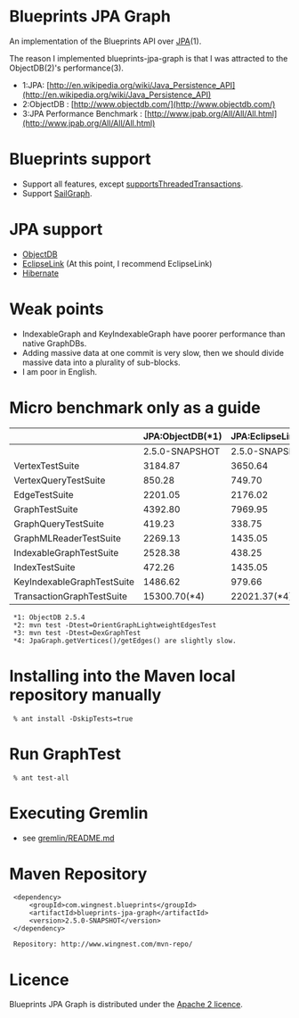 Blueprints JPA Graph
====================

 An implementation of the Blueprints API over [JPA](http://en.wikipedia.org/wiki/Java_Persistence_API)(1).
 
The reason I implemented blueprints-jpa-graph is that I was attracted to the ObjectDB(2)'s performance(3).


* 1:JPA: [http://en.wikipedia.org/wiki/Java_Persistence_API](http://en.wikipedia.org/wiki/Java_Persistence_API)
* 2:ObjectDB : [http://www.objectdb.com/](http://www.objectdb.com/)
* 3:JPA Performance Benchmark : [http://www.jpab.org/All/All/All.html](http://www.jpab.org/All/All/All.html)

Blueprints support
==================

* Support all features, except [supportsThreadedTransactions](https://groups.google.com/d/msg/gremlin-users/6ys0OnNPk2s/wxF_TjoZ_S0J).
* Support [SailGraph](https://github.com/tinkerpop/blueprints/wiki/Sail-Implementation).

JPA support
==================

* [ObjectDB](http://www.objectdb.com/)
* [EclipseLink](http://www.eclipse.org/eclipselink/)  (At this point, I recommend EclipseLink)
* [Hibernate](http://hibernate.org/)

Weak points
========
* IndexableGraph and KeyIndexableGraph have poorer performance than native GraphDBs.
* Adding massive data at one commit is very slow, then we should divide massive data into a plurality of sub-blocks.
* I am poor in English.

Micro benchmark only as a guide
===============================

|                            | JPA:ObjectDB(*1)| JPA:EclipseLink+Derby|  JPA:Hibernate+Derby |   OrientDB    |   DEX      |
|:---------------------------|----------------|----------------------|----------------------|--------------|-------------:|
|                            | 2.5.0-SNAPSHOT |     2.5.0-SNAPSHOT   |    2.5.0-SNAPSHOT    |  2.4.0(*2)   |   2.4.0(*3)  |
| VertexTestSuite            |    3184.87     |       3650.64        |      7594.04         |  5731.31     |   5051.43    |
| VertexQueryTestSuite       |     850.28     |        749.70        |      1979.19         |  2023.91     |   1482.64    |
| EdgeTestSuite              |    2201.05     |       2176.02        |      5690.72         |  7829.16     |   4416.40    |
| GraphTestSuite             |    4392.80     |       7969.95        |     18427.35         |  7763.33     |   5631.75    |
| GraphQueryTestSuite        |     419.23     |        338.75        |      1585.12         |   938.26     |    633.13    |
| GraphMLReaderTestSuite     |    2269.13     |       1435.05        |      3588.97         |  2193.59     |   2771.08    |
| IndexableGraphTestSuite    |    2528.38     |        438.25        |      3092.67         |  2526.43     |     -        |
| IndexTestSuite             |     472.26     |       1435.05        |      1109.06         |  1299.97     |     -        |
| KeyIndexableGraphTestSuite |    1486.62     |        979.66        |      4930.77         |  1566.96     |     -        |
| TransactionGraphTestSuite  |   15300.70(*4) |      22021.37(*4)    |     34268.88(*4)     |  6050.46     |     -        |

     *1: ObjectDB 2.5.4
     *2: mvn test -Dtest=OrientGraphLightweightEdgesTest
     *3: mvn test -Dtest=DexGraphTest
     *4: JpaGraph.getVertices()/getEdges() are slightly slow.

Installing into the Maven local repository manually
================================================

     % ant install -DskipTests=true

Run GraphTest
===============

     % ant test-all

Executing Gremlin
================
 - see [gremlin/README.md](gremlin/README.md)

Maven Repository
==================

     <dependency>
         <groupId>com.wingnest.blueprints</groupId>
         <artifactId>blueprints-jpa-graph</artifactId>
         <version>2.5.0-SNAPSHOT</version>
     </dependency>

     Repository: http://www.wingnest.com/mvn-repo/ 

Licence
========
Blueprints JPA Graph is distributed under the [Apache 2 licence](http://www.apache.org/licenses/LICENSE-2.0.html).
 